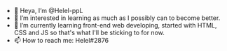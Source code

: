- 👋 Heya, I’m @Helel-ppL
- 👀 I’m interested in learning as much as I possibly can to become better.
- 🌱 I’m currently learning front-end web developing, started with HTML, CSS and JS so that's what I'll be sticking to for now.
- 📫 How to reach me: Helel#2876

<!---
Helel-ppL/Helel-ppL is a ✨ special ✨ repository because its `README.md` (this file) appears on your GitHub profile.
You can click the Preview link to take a look at your changes.
--->
